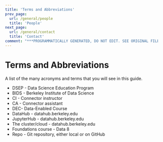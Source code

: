 ```yaml
---
title: 'Terms and Abbreviations'
prev_page:
  url: /general/people
  title: 'People'
next_page:
  url: /general/contact
  title: 'Contact'
comment: "***PROGRAMMATICALLY GENERATED, DO NOT EDIT. SEE ORIGINAL FILES IN /content***"
---
```

# Terms and Abbreviations

A list of the many acronyms and terms that you will see in this guide.

* DSEP - Data Science Education Program
* BIDS - Berkeley Institute of Data Science
* CI - Connector instructor
* CA - Connector assistant
* DEC- Data-Enabled Course
* DataHub - datahub.berkeley.edu 
* JupyterHub - datahub.berkeley.edu
* The cluster/cloud - datahub.berkeley.edu
* Foundations course - Data 8
* Repo - Git repository, either local or on GitHub



